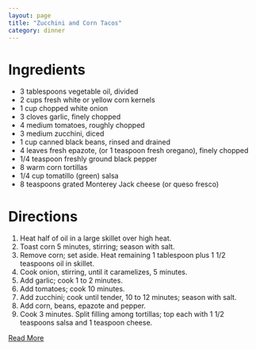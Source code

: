 ```yaml
---
layout: page
title: "Zucchini and Corn Tacos"
category: dinner
---
```


# Ingredients

* 3 tablespoons vegetable oil, divided
* 2 cups fresh white or yellow corn kernels
* 1 cup chopped white onion
* 3 cloves garlic, finely chopped
* 4 medium tomatoes, roughly chopped
* 3 medium zucchini, diced
* 1 cup canned black beans, rinsed and drained
* 4 leaves fresh epazote, (or 1 teaspoon fresh oregano), finely chopped
* 1/4 teaspoon freshly ground black pepper
* 8 warm corn tortillas
* 1/4 cup tomatillo (green) salsa
* 8 teaspoons grated Monterey Jack cheese (or queso fresco)

# Directions

1. Heat half of oil in a large skillet over high heat. 
1. Toast corn 5 minutes, stirring; season with salt. 
1. Remove corn; set aside. Heat remaining 1 tablespoon plus 1 1/2 teaspoons oil in skillet. 
1. Cook onion, stirring, until it caramelizes, 5 minutes. 
1. Add garlic; cook 1 to 2 minutes. 
1. Add tomatoes; cook 10 minutes. 
1. Add zucchini; cook until tender, 10 to 12 minutes; season with salt. 
1. Add corn, beans, epazote and pepper. 
1. Cook 3 minutes. Split filling among tortillas; top each with 1 1/2 teaspoons salsa and 1 teaspoon cheese.

[Read More](http://www.epicurious.com:80/recipes/food/views/Zucchini-and-Corn-Tacos-354249#ixzz1pmqvynZ4)